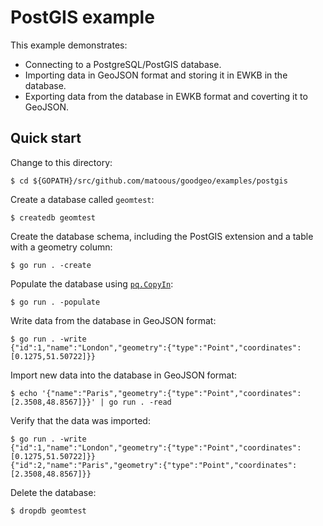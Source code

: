 # PostGIS example

This example demonstrates:

 * Connecting to a PostgreSQL/PostGIS database.
 * Importing data in GeoJSON format and storing it in EWKB in the database.
 * Exporting data from the database in EWKB format and coverting it to GeoJSON.


## Quick start

Change to this directory:

    $ cd ${GOPATH}/src/github.com/matoous/goodgeo/examples/postgis

Create a database called `geomtest`:

    $ createdb geomtest

Create the database schema, including the PostGIS extension and a table with a
geometry column:

    $ go run . -create

Populate the database using [`pq.CopyIn`](https://pkg.go.dev/github.com/lib/pq#CopyIn):

    $ go run . -populate

Write data from the database in GeoJSON format:

    $ go run . -write
    {"id":1,"name":"London","geometry":{"type":"Point","coordinates":[0.1275,51.50722]}}

Import new data into the database in GeoJSON format:

    $ echo '{"name":"Paris","geometry":{"type":"Point","coordinates":[2.3508,48.8567]}}' | go run . -read

Verify that the data was imported:

    $ go run . -write
    {"id":1,"name":"London","geometry":{"type":"Point","coordinates":[0.1275,51.50722]}}
    {"id":2,"name":"Paris","geometry":{"type":"Point","coordinates":[2.3508,48.8567]}}

Delete the database:

    $ dropdb geomtest
